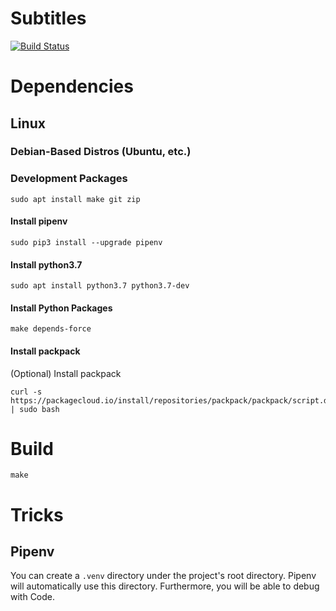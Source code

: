# Subtitles

[![Build Status](https://travis-ci.org/philipbel/Subtitles.svg?branch=master)](https://travis-ci.org/philipbel/Subtitles)

# Dependencies

## Linux

### Debian-Based Distros (Ubuntu, etc.)

### Development Packages

```
sudo apt install make git zip
```

#### Install pipenv

```
sudo pip3 install --upgrade pipenv
```

#### Install python3.7

```
sudo apt install python3.7 python3.7-dev
```

#### Install Python Packages

```
make depends-force
```

#### Install packpack

(Optional) Install packpack
```
curl -s https://packagecloud.io/install/repositories/packpack/packpack/script.deb.sh | sudo bash
```

# Build

```
make
```

# Tricks

## Pipenv

You can create a `.venv` directory under the project's root directory.  Pipenv will automatically
use this directory.  Furthermore, you will be able to debug with Code.
